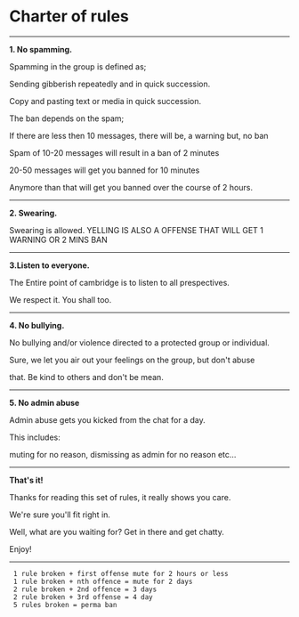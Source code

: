 # **Charter of rules**

_____________________________________________

**1.  No spamming.**

Spamming in the group is defined as;

Sending gibberish repeatedly and in quick succession.

Copy and pasting text or media in quick succession.

The ban depends on the spam;

If there are less then 10 messages, there will be, a warning but, no ban

Spam of 10-20 messages will result in a ban of 2 minutes

20-50 messages will get you banned for 10 minutes

Anymore than that will get you banned over the course of 2 hours.
_____________________________________________

**2. Swearing.**

Swearing is allowed.  YELLING IS ALSO A OFFENSE THAT WILL GET 1 WARNING OR 2 MINS BAN
_____________________________________________

**3.Listen to everyone.**

The Entire point of cambridge is to listen to all prespectives.

We respect it. You shall too.
_____________________________________________

**4. No bullying.**

No bullying and/or violence directed to a protected group or individual.

Sure, we let you air out your feelings on the group, but don't abuse

that. Be kind to others and don't be mean.
_____________________________________________

**5. No admin abuse**

Admin abuse gets you kicked from the chat for a day.

This includes:

muting for no reason, dismissing as admin for no reason etc...
_____________________________________________
**That's it!**

Thanks for reading this set of rules, it really shows you care.

We're sure you'll fit right in.

Well, what are you waiting for? Get in there and get chatty.

Enjoy!
_____________________________________________
```
 1 rule broken + first offense mute for 2 hours or less
 1 rule broken + nth offence = mute for 2 days
 2 rule broken + 2nd offence = 3 days
 2 rule broken + 3rd offense = 4 day
 5 rules broken = perma ban
```
